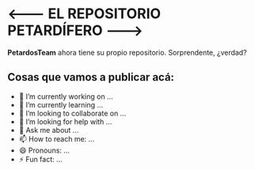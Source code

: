 # <--- EL REPOSITORIO PETARDÍFERO --->

**PetardosTeam** ahora tiene su propio repositorio. Sorprendente, ¿verdad?

## Cosas que vamos a publicar acá:
- 🔭 I’m currently working on ...
- 🌱 I’m currently learning ...
- 👯 I’m looking to collaborate on ...
- 🤔 I’m looking for help with ...
- 💬 Ask me about ...
- 📫 How to reach me: ...
- 😄 Pronouns: ...
- ⚡ Fun fact: ...
# 
